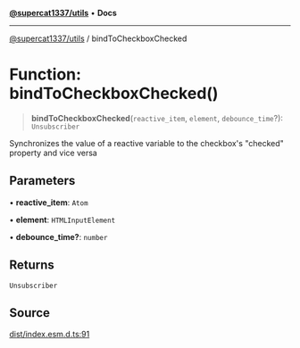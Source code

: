 [**@supercat1337/utils**](../README.md) • **Docs**

***

[@supercat1337/utils](../README.md) / bindToCheckboxChecked

# Function: bindToCheckboxChecked()

> **bindToCheckboxChecked**(`reactive_item`, `element`, `debounce_time`?): `Unsubscriber`

Synchronizes the value of a reactive variable to the checkbox's "checked" property and vice versa

## Parameters

• **reactive\_item**: `Atom`

• **element**: `HTMLInputElement`

• **debounce\_time?**: `number`

## Returns

`Unsubscriber`

## Source

[dist/index.esm.d.ts:91](https://github.com/supercat1337/utils/blob/29436ec24bee9f2e47444ecc42beedb601148283/dist/index.esm.d.ts#L91)
